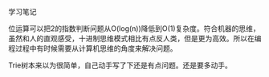 学习笔记

位运算可以把2的指数判断问题从O(log(n))降低到O(1)复杂度。符合机器的思维，虽然和人的直观感受，十进制思维模式相比有点反人类，但是更为高效。所以在编程过程中有时候需要从计算机思维的角度来解决问题。

Trie树本来以为很简单，自己动手写了下还是有点问题。还是要多动手。
